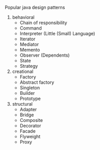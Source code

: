 Popular java design patterns 

1. behavioral 
	- Chain of responsibility
	- Command
	- Interpreter (Little (Small) Language)
	- Iterator
	- Mediator
	- Memento
	- Observer (Dependents)
	- State
	- Strategy
2. creational 
	- Factory
	- Abstract factory
	- Singleton
	- Builder
	- Prototype
3. structural 
	- Adapter
	- Bridge
	- Composite
	- Decorator
	- Facade
	- Flyweight
	- Proxy
